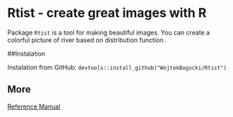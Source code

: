 # Rtist - create great images with R
Package `Rtist` is a tool for making beautiful images. You can create a colorful picture of river based on distribution function.

##Instalation

Instalation from GitHub:
`devtools::install_github("WojtekBogucki/Rtist")`

## More

[Reference Manual](https://wojtekbogucki.github.io/Rtist/)
